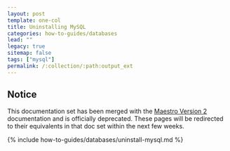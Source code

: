 ```yaml
---
layout: post
template: one-col
title: Uninstalling MySQL
categories: how-to-guides/databases
lead: ""
legacy: true
sitemap: false
tags: ["mysql"]
permalink: /:collection/:path:output_ext
---
```


## Notice
<div class="notice notice-warning"><p>This documentation set has been merged with the <a href="/maestro/">Maestro Version 2</a> documentation and is officially deprecated. These pages will be redirected to their equivalents in that doc set within the next few weeks.</p></div>
{% include how-to-guides/databases/uninstall-mysql.md %}